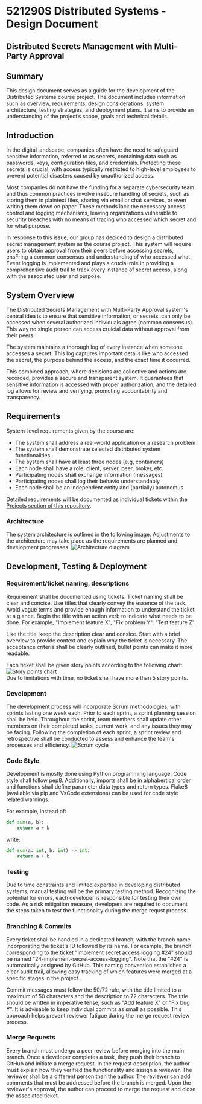 # 521290S Distributed Systems - Design Document
## Distributed Secrets Management with Multi-Party Approval

## Summary
 This design document serves as a guide for the development of the Distributed Systems course project. The document includes information such as overview, requirements, design considerations, system architecture, testing strategies, and deployment plans. It aims to provide an understanding of the project’s scope, goals and technical details.

## Introduction
In the digital landscape, companies often have the need to safeguard sensitive information, referred to as secrets, containing data such as passwords, keys, configuration files, and credentials. Protecting these secrets is crucial, with access typically restricted to high-level employees to prevent potential disasters caused by unauthorized access.

Most companies do not have the funding for a separate cybersecurity team and thus common practices involve insecure handling of secrets, such as storing them in plaintext files, sharing via email or chat services, or even writing them down on paper. These methods lack the necessary access control and logging mechanisms, leaving organizations vulnerable to security breaches with no means of tracing who accessed which secret and for what purpose.

In response to this issue, our group has decided to design a distributed secret management system as the course project. This system will require users to obtain approval from their peers before accessing secrets, ensFring a common consensus and understanding of who accessed what. Event logging is implemented and plays a crucial role in providing a comprehensive audit trail to track every instance of secret access, along with the associated user and purpose.

## System Overview
The Distributed Secrets Management with Multi-Party Approval system's central idea is to ensure that sensitive information, or secrets, can only be accessed when several authorized individuals agree (common consensus). This way no single person can access cruicial data without approval from their peers.

The system maintains a thorough log of every instance when someone accesses a secret. This log captures important details like who accessed the secret, the purpose behind the access, and the exact time it occurred.

This combined approach, where decisions are collective and actions are recorded, provides a secure and transparent system. It guarantees that sensitive information is accessed with proper authorization, and the detailed log allows for review and verifying, promoting accountability and transparency.

## Requirements
System-level requirements given by the course are:
- The system shall address a real-world application or a research problem
- The system shall demonstrate selected distributed system functionalities
- The system shall have at least three nodes (e.g, containers)
- Each node shall have a role: client, server, peer, broker, etc.
- Participating nodes shall exchange information (messages)
- Participating nodes shall log their behavio understandably
- Each node shall be an independent entity and (partially) autonomus

Detailed requirements will be documented as individual tickets within the [Projects section of this repository](https://github.com/users/juskoski/projects/1/views/1).

### Architecture
The system architecture is outlined in the following image. Adjustments to the architecture may take place as the requirements are planned and development progresses.
![Architecture diagram](/img/DistributedSystemArchitectureV1.png)

## Development, Testing & Deployment
### Requirement/ticket naming, descriptions
Requirement shall be documented using tickets. Ticket naming shall be clear and concise. Use titles that clearly convey the essence of the task. Avoid vague terms and provide enough information to understand the ticket at a glance. Begin the title with an action verb to indicate what needs to be done. For example, "Implement feature X", "Fix problem Y", "Test feature Z".

Like the title, keep the description clear and consice. Start with a brief overview to provide context and explain why the ticket is necessary. The acceptance criteria shall be clearly outlined, bullet points can make it more readable.

Each ticket shall be given story points according to the following chart:
![Story points chart](/img/StoryPoints.png)  
Due to limitations with time, no ticket shall have more than 5 story points.

### Development
The development process will incorporate Scrum methodologies, with sprints lasting one week each. Prior to each sprint, a sprint planning session shall be held. Throughout the sprint, team members shall update other members on their completed tasks, current work, and any issues they may be facing. Following the completion of each sprint, a sprint review and retrospective shall be conducted to assess and enhance the team's processes and efficiency.
![Scrum cycle](/img/ScrumCycle.png)

### Code Style
Development is mostly done using Python programming language. Code style shall follow [pep8](https://peps.python.org/pep-0008/). Additionally, imports shall be in alphabertical order and functions shall define parameter data types and return types. Flake8 (available via pip and VsCode extensions) can be used for code style related warnings.

For example, instead of:
```python
def sum(a, b):
    return a + b
```

write:
```python
def sum(a: int, b: int) -> int:
    return a + b
```


### Testing
Due to time constraints and limited expertise in developing distributed systems, manual testing will be the primary testing method. Recognizing the potential for errors, each developer is responsible for testing their own code. As a risk mitigation measure, developers are required to document the steps taken to test the functionality during the merge requst process.

### Branching & Commits
Every ticket shall be handled in a dedicated branch, with the branch name incorporating the ticket's ID followed by its name. For example, the branch corresponding to the ticket "Implement secret access logging #24" should be named "24-implement-secret-access-logging". Note that the "#24" is automatically assigned by GitHub. This naming convention establishes a clear audit trail, allowing easy tracking of which features were merged at a specific stages in the project.

Commit messages must follow the 50/72 rule, with the title limited to a maximum of 50 characters and the description to 72 characters. The title should be written in imperative tense, such as "Add feature X" or "Fix bug Y". It is advisable to keep individual commits as small as possible. This approach helps prevent reviewer fatigue during the merge request review process.

### Merge Requests
Every branch must undergo a peer review before merging into the main branch. Once a developer completes a task, they push their branch to GitHub and initiate a merge request. In the request description, the author must explain how they verified the functionality and assign a reviewer. The reviewer shall be a different person than the author. The reviewer can add comments that must be addressed before the branch is merged. Upon the reviewer's approval, the author can proceed to merge the request and close the associated ticket.
